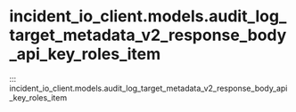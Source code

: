 # incident_io_client.models.audit_log_target_metadata_v2_response_body_api_key_roles_item

::: incident_io_client.models.audit_log_target_metadata_v2_response_body_api_key_roles_item